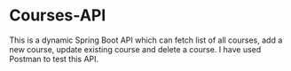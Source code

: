 # Courses-API
<p>
  This is a dynamic Spring Boot API which can fetch list of all courses, add a new course, update existing course and delete a course.
  I have used Postman to test this API.
</p>
